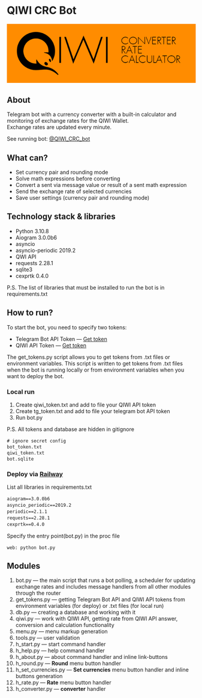 # QIWI CRC Bot

![info picture](/CRC_Description_git.png)  

## About  

Telegram bot with a currency converter with a built-in calculator and monitoring of exchange rates for the QIWI Wallet.  
Exchange rates are updated every minute.

See running bot: [@QIWI_CRC_bot](https://t.me/QIWI_CRC_bot "QIWI Converter Rate Calculator")

## What can?

* Set currency pair and rounding mode
* Solve math expressions before converting
* Convert a sent via message value or result of a sent math expression
* Send the exchange rate of selected currencies
* Save user settings (currency pair and rounding mode)

## Technology stack  & libraries

* Python 3.10.8
* Aiogram 3.0.0b6
* asyncio
* asyncio-periodic 2019.2
* QWI API
* requests 2.28.1
* sqlite3
* cexprtk 0.4.0

P.S. The list of libraries that must be installed to run the bot is in requirements.txt

## How to run?

To start the bot, you need to specify two tokens:

* Telegram Bot API Token — [Get token](https://t.me/BotFather "Telegram BotFather")
* QIWI API Token — [Get token](https://qiwi.com/api "QIWI API")

The get_tokens.py script allows you to get tokens from .txt files or environment variables. This script is written to get tokens from .txt files when the bot is running locally or from environment variables when you want to deploy the bot.

### Local run  

1. Create qiwi_token.txt and add to file your QIWI API token  
2. Create tg_token.txt and add to file your telegram bot API token
3. Run bot.py

P.S. All tokens and database are hidden in gitignore

``` gitignore
# ignore secret config
bot_token.txt
qiwi_token.txt
bot.sqlite
```

### Deploy via  [Railway](https://railway.app/ "Deploy to the cloud")

List all libraries in requirements.txt  

``` requirements.txt
aiogram==3.0.0b6
asyncio_periodic==2019.2
periodic==2.1.1
requests==2.28.1
cexprtk==0.4.0
```

Specify the entry point(bot.py) in the proc file

``` Procfile
web: python bot.py
```  

## Modules  

1. bot.py — the main script that runs a bot polling, a scheduler for updating exchange rates and includes message handlers from all other modules through the router  
2. get_tokens.py — getting Telegram Bot API and QIWI API tokens from environment variables (for deploy) or .txt files (for local run)  
3. db.py — creating a database and working with it  
4. qiwi.py — work with QIWI API, getting rate from QIWI API answer, conversion and calculation functionality  
5. menu.py — menu markup generation  
6. tools.py — user validation  
7. h_start.py — start command handler  
8. h_help.py — help command handler  
9. h_about.py — about command handler and inline link-buttons  
10. h_round.py — **Round** menu button handler  
11. h_set_currencies.py — **Set currencies** menu button handler and inline buttons generation
12. h_rate.py — **Rate** menu button handler  
13. h_converter.py — **converter** handler

